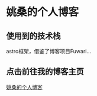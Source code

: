 # 姚桑的个人博客

## 使用到的技术栈
astro框架，借鉴了博客项目Fuwari...

## 点击前往我的博客主页
[姚桑的个人博客](https://jiayejia.github.io/blog_yao/)
